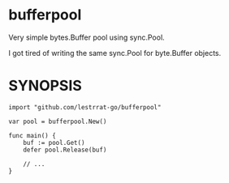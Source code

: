 # bufferpool

Very simple bytes.Buffer pool using sync.Pool.


I got tired of writing the same sync.Pool for byte.Buffer objects.

# SYNOPSIS


```
import "github.com/lestrrat-go/bufferpool"

var pool = bufferpool.New()

func main() {
    buf := pool.Get()
    defer pool.Release(buf)

    // ...
}
```
